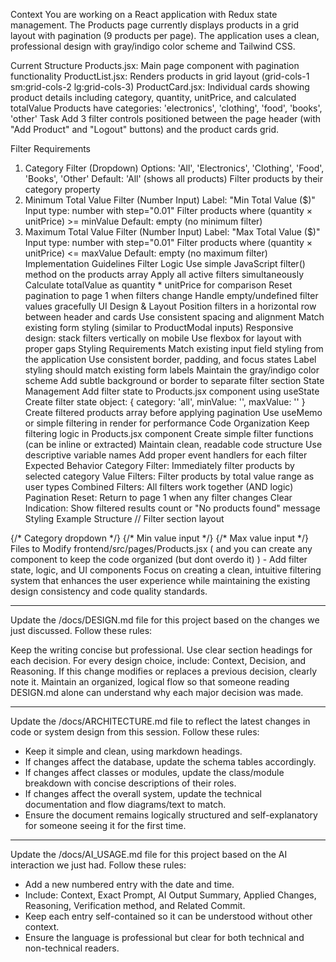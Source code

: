 Context
You are working on a React application with Redux state management. The Products page currently displays products in a grid layout with pagination (9 products per page). The application uses a clean, professional design with gray/indigo color scheme and Tailwind CSS.

Current Structure
Products.jsx: Main page component with pagination functionality
ProductList.jsx: Renders products in grid layout (grid-cols-1 sm:grid-cols-2 lg:grid-cols-3)
ProductCard.jsx: Individual cards showing product details including category, quantity, unitPrice, and calculated totalValue
Products have categories: 'electronics', 'clothing', 'food', 'books', 'other'
Task
Add 3 filter controls positioned between the page header (with "Add Product" and "Logout" buttons) and the product cards grid.

Filter Requirements
1. Category Filter (Dropdown)
Options: 'All', 'Electronics', 'Clothing', 'Food', 'Books', 'Other'
Default: 'All' (shows all products)
Filter products by their category property
2. Minimum Total Value Filter (Number Input)
Label: "Min Total Value ($)"
Input type: number with step="0.01"
Filter products where (quantity × unitPrice) >= minValue
Default: empty (no minimum filter)
3. Maximum Total Value Filter (Number Input)
Label: "Max Total Value ($)"
Input type: number with step="0.01"
Filter products where (quantity × unitPrice) <= maxValue
Default: empty (no maximum filter)
Implementation Guidelines
Filter Logic
Use simple JavaScript filter() method on the products array
Apply all active filters simultaneously
Calculate totalValue as quantity * unitPrice for comparison
Reset pagination to page 1 when filters change
Handle empty/undefined filter values gracefully
UI Design & Layout
Position filters in a horizontal row between header and cards
Use consistent spacing and alignment
Match existing form styling (similar to ProductModal inputs)
Responsive design: stack filters vertically on mobile
Use flexbox for layout with proper gaps
Styling Requirements
Match existing input field styling from the application
Use consistent border, padding, and focus states
Label styling should match existing form labels
Maintain the gray/indigo color scheme
Add subtle background or border to separate filter section
State Management
Add filter state to Products.jsx component using useState
Create filter state object: { category: 'all', minValue: '', maxValue: '' }
Create filtered products array before applying pagination
Use useMemo or simple filtering in render for performance
Code Organization
Keep filtering logic in Products.jsx component
Create simple filter functions (can be inline or extracted)
Maintain clean, readable code structure
Use descriptive variable names
Add proper event handlers for each filter
Expected Behavior
Category Filter: Immediately filter products by selected category
Value Filters: Filter products by total value range as user types
Combined Filters: All filters work together (AND logic)
Pagination Reset: Return to page 1 when any filter changes
Clear Indication: Show filtered results count or "No products found" message
Styling Example Structure
// Filter section layout
<div className="mb-6 bg-white p-4 rounded-lg shadow-sm">
  <div className="flex flex-col sm:flex-row gap-4 items-end">
    {/* Category dropdown */}
    {/* Min value input */}
    {/* Max value input */}
  </div>
</div>
Files to Modify
frontend/src/pages/Products.jsx ( and you can create any component to keep the code organized (but dont overdo it) ) - Add filter state, logic, and UI components
Focus on creating a clean, intuitive filtering system that enhances the user experience while maintaining the existing design consistency and code quality standards.




---

Update the /docs/DESIGN.md file for this project based on the changes we just discussed. Follow these rules:

Keep the writing concise but professional.
Use clear section headings for each decision.
For every design choice, include: Context, Decision, and Reasoning.
If this change modifies or replaces a previous decision, clearly note it.
Maintain an organized, logical flow so that someone reading DESIGN.md alone can understand why each major decision was made.

---


Update the /docs/ARCHITECTURE.md file to reflect the latest changes in code or system design from this session. 
Follow these rules:
- Keep it simple and clean, using markdown headings.
- If changes affect the database, update the schema tables accordingly.
- If changes affect classes or modules, update the class/module breakdown with concise descriptions of their roles.
- If changes affect the overall system, update the technical documentation and flow diagrams/text to match.
- Ensure the document remains logically structured and self-explanatory for someone seeing it for the first time.


---


Update the /docs/AI_USAGE.md file for this project based on the AI interaction we just had. 
Follow these rules:
- Add a new numbered entry with the date and time.
- Include: Context, Exact Prompt, AI Output Summary, Applied Changes, Reasoning, Verification method, and Related Commit.
- Keep each entry self-contained so it can be understood without other context.
- Ensure the language is professional but clear for both technical and non-technical readers.
